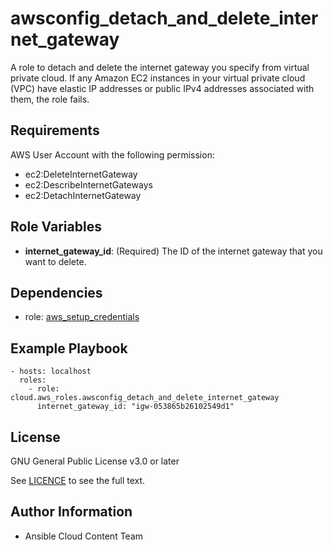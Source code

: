 awsconfig_detach_and_delete_internet_gateway
==================

A role to detach and delete the internet gateway you specify from virtual private cloud. If any Amazon EC2 instances in your virtual private cloud (VPC) have elastic IP addresses or public IPv4 addresses associated with them, the role fails.

Requirements
------------

AWS User Account with the following permission:

* ec2:DeleteInternetGateway
* ec2:DescribeInternetGateways
* ec2:DetachInternetGateway

Role Variables
--------------

* **internet_gateway_id**: (Required) The ID of the internet gateway that you want to delete.

Dependencies
------------

- role: [aws_setup_credentials](../aws_setup_credentials/README.md)

Example Playbook
----------------

    - hosts: localhost
      roles:
        - role: cloud.aws_roles.awsconfig_detach_and_delete_internet_gateway
          internet_gateway_id: "igw-053865b26102549d1"

License
-------

GNU General Public License v3.0 or later

See [LICENCE](https://github.com/ansible-collections/cloud.aws_roles/blob/main/LICENSE) to see the full text.

Author Information
------------------

- Ansible Cloud Content Team